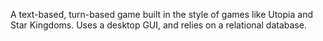 A text-based, turn-based game built in the style of games like Utopia and Star Kingdoms. Uses a desktop GUI, and relies on a relational database.
